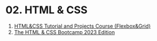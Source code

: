 # 02. HTML & CSS

1. [HTML&CSS Tutorial and Projects Course (Flexbox&Grid)](https://www.udemy.com/course/in-depth-html-css-course-build-responsive-websites/)
2. [The HTML & CSS Bootcamp 2023 Edition](https://www.udemy.com/course/html-and-css-bootcamp/)
